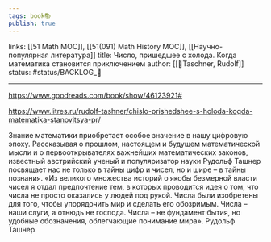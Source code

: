 ```yaml
---
tags: book📚
publish: true
---
```

links: [[51 Math MOC]], [[51(091) Math History MOC]], [[Научно-популярная литература]]
title: Число, пришедшее с холода. Когда математика становится приключением
author: [[👤Taschner, Rudolf]]
status: #status/BACKLOG_🌰

---

https://www.goodreads.com/book/show/46123921#

https://www.litres.ru/rudolf-tashner/chislo-prishedshee-s-holoda-kogda-matematika-stanovitsya-pr/

Знание математики приобретает особое значение в нашу цифровую эпоху. Рассказывая о прошлом, настоящем и будущем математической мысли и о первооткрывателях важнейших математических законов, известный австрийский ученый и популяризатор науки Рудольф Ташнер посвящает нас не только в тайны цифр и чисел, но и шире – в тайны познания. «Из великого множества историй о якобы безмерной власти чисел я отдал предпочтение тем, в которых проводится идея о том, что числа не просто оказались у людей под рукой. Числа были изобретены для того, чтобы упорядочить мир и сделать его обозримым. Числа – наши слуги, а отнюдь не господа. Числа – не фундамент бытия, но удобные обозначения, облегчающие понимание мира». Рудольф Ташнер
